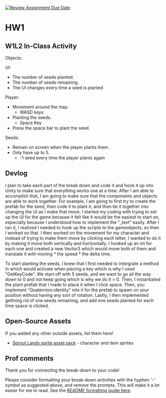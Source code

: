 [![Review Assignment Due Date](https://classroom.github.com/assets/deadline-readme-button-22041afd0340ce965d47ae6ef1cefeee28c7c493a6346c4f15d667ab976d596c.svg)](https://classroom.github.com/a/MjLLqDcN)
# HW1
## W1L2 In-Class Activity
Objects:

UI:
- The number of seeds planted.
- The number of seeds remaining.
- The UI changes every time a seed is planted

Player:
- Movement around the map.
    - WASD keys
- Planting the seeds.
    - Space Key
- Press the space bar to plant the seed.

Seeds:
- Remain on screen when the player plants them.
- Only have up to 5.
    - -1 seed every time the player plants again

## Devlog
I plan to take each part of the break down and code it and hook it up into Unity to make sure that everything works one at a time. After I am able to accomplish that, I am going to make sure that the components and objects are able to work together. For example, I am going to first try to create the prefab for the seed, then code it to plant it, and then tie it together into changing the UI as I make that move. I started my coding with trying to set up the UI for the game because it felt like it would be the easiest to start on, especially because I understood how to implement the "_text" easily. After I ran it, I realized I needed to hook up the scripts to the gameobjects, so then I worked on that. I then worked on the movement for my character and instead of trying to make them move by clicking each letter, I wanted to do it by making it move both vertically and horizontally. I hooked up an int for each one and created a new Vector3 which would move both of them and translate it with moving * the speed * the delta time.

To start planting the seeds, I knew that I first needed to intergrate a method in which would activate when placing a key which is why I used "GetKeyCode". We start off with 5 seeds, and we want to go all the way down to 0 and not keep going which is why we do it > 0. Then, I instantiated the plant prefab that I made to place it when I click space. Then, you implement "Quaternion.identity" into it for the prefab to spawn on your position without having any sort of rotation. Lastly, I then implemented gettning rid of one seeds remaining, and add one seeds planted for each time space is clicked.

## Open-Source Assets
If you added any other outside assets, list them here!
- [Sprout Lands sprite asset pack](https://cupnooble.itch.io/sprout-lands-asset-pack) - character and item sprites

## Prof comments
Thank you for connecting the break-down to your code!

Please consider formatting your break-down activities with the hyphen '-' symbol as suggested above, and remove the prompts. This will make it a lot easier for me to read. See the [README formatting guide here](https://docs.github.com/en/get-started/writing-on-github/getting-started-with-writing-and-formatting-on-github/basic-writing-and-formatting-syntax).
